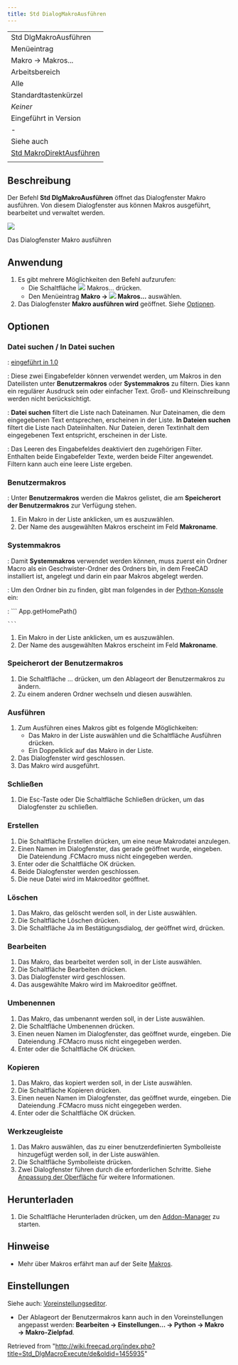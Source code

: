 ```yaml
---
title: Std DialogMakroAusführen
---
```


|                                                                                          |
| ---------------------------------------------------------------------------------------- |
| Std DlgMakroAusführen                                                                    |
| Menüeintrag                                                                              |
| Makro → Makros...                                                                        |
| Arbeitsbereich                                                                           |
| Alle                                                                                     |
| Standardtastenkürzel                                                                     |
| _Keiner_                                                                                 |
| Eingeführt in Version                                                                    |
| -                                                                                        |
| Siehe auch                                                                               |
| [Std MakroDirektAusführen](/Std_DlgMacroExecuteDirect/de "Std DlgMacroExecuteDirect/de") |
|                                                                                          |

## Beschreibung

Der Befehl **Std DlgMakroAusführen** öffnet das Dialogfenster Makro ausführen. Von diesem Dialogfenster aus können Makros ausgeführt, bearbeitet und verwaltet werden.

![](/images/Std_DlgMacroExecute_dialog.png)

Das Dialogfenster Makro ausführen

## Anwendung

1. Es gibt mehrere Möglichkeiten den Befehl aufzurufen:
   - Die Schaltfläche ![](/images/Std_DlgMacroExecute.svg) Makros... drücken.
   - Den Menüeintrag **Makro → ![](/images/Std_DlgMacroExecute.svg) Makros...** auswählen.
2. Das Dialogfenster **Makro ausführen wird** geöffnet. Siehe [Optionen](#Optionen).

## Optionen

### Datei suchen / In Datei suchen

: [eingeführt in 1.0](/Release_notes_1.0/de "Release notes 1.0/de")

: Diese zwei Eingabefelder können verwendet werden, um Makros in den Dateilisten unter **Benutzermakros** oder **Systemmakros** zu filtern. Dies kann ein regulärer Ausdruck sein oder einfacher Text. Groß- und Kleinschreibung werden nicht berücksichtigt.

: **Datei suchen** filtert die Liste nach Dateinamen. Nur Dateinamen, die dem eingegebenen Text entsprechen, erscheinen in der Liste. **In Dateien suchen** filtert die Liste nach Dateiinhalten. Nur Dateien, deren Textinhalt dem eingegebenen Text entspricht, erscheinen in der Liste.

: Das Leeren des Eingabefeldes deaktiviert den zugehörigen Filter. Enthalten beide Eingabefelder Texte, werden beide Filter angewendet. Filtern kann auch eine leere Liste ergeben.

### Benutzermakros

: Unter **Benutzermakros** werden die Makros gelistet, die am **Speicherort der Benutzermakros** zur Verfügung stehen.

1. Ein Makro in der Liste anklicken, um es auszuwählen.
2. Der Name des ausgewählten Makros erscheint im Feld **Makroname**.

### Systemmakros

: Damit **Systemmakros** verwendet werden können, muss zuerst ein Ordner Macro als ein Geschwister-Ordner des Ordners bin, in dem FreeCAD installiert ist, angelegt und darin ein paar Makros abgelegt werden.

: Um den Ordner bin zu finden, gibt man folgendes in der [Python-Konsole](/Python_console/de "Python console/de") ein:

: ```
App.getHomePath()

    ```

1. Ein Makro in der Liste anklicken, um es auszuwählen.
2. Der Name des ausgewählten Makros erscheint im Feld **Makroname**.

### Speicherort der Benutzermakros

1. Die Schaltfläche ... drücken, um den Ablageort der Benutzermakros zu ändern.
2. Zu einem anderen Ordner wechseln und diesen auswählen.

### Ausführen

1. Zum Ausführen eines Makros gibt es folgende Möglichkeiten:
   - Das Makro in der Liste auswählen und die Schaltfläche Ausführen drücken.
   - Ein Doppelklick auf das Makro in der Liste.
2. Das Dialogfenster wird geschlossen.
3. Das Makro wird ausgeführt.

### Schließen

1. Die Esc-Taste oder Die Schaltfläche Schließen drücken, um das Dialogfenster zu schließen.

### Erstellen

1. Die Schaltfläche Erstellen drücken, um eine neue Makrodatei anzulegen.
2. Einen Namen im Dialogfenster, das gerade geöffnet wurde, eingeben. Die Dateiendung .FCMacro muss nicht eingegeben werden.
3. Enter oder die Schaltfläche OK drücken.
4. Beide Dialogfenster werden geschlossen.
5. Die neue Datei wird im Makroeditor geöffnet.

### Löschen

1. Das Makro, das gelöscht werden soll, in der Liste auswählen.
2. Die Schaltfläche Löschen drücken.
3. Die Schaltfläche Ja im Bestätigungsdialog, der geöffnet wird, drücken.

### Bearbeiten

1. Das Makro, das bearbeitet werden soll, in der Liste auswählen.
2. Die Schaltfläche Bearbeiten drücken.
3. Das Dialogfenster wird geschlossen.
4. Das ausgewählte Makro wird im Makroeditor geöffnet.

### Umbenennen

1. Das Makro, das umbenannt werden soll, in der Liste auswählen.
2. Die Schaltfläche Umbenennen drücken.
3. Einen neuen Namen im Dialogfenster, das geöffnet wurde, eingeben. Die Dateiendung .FCMacro muss nicht eingegeben werden.
4. Enter oder die Schaltfläche OK drücken.

### Kopieren

1. Das Makro, das kopiert werden soll, in der Liste auswählen.
2. Die Schaltfläche Kopieren drücken.
3. Einen neuen Namen im Dialogfenster, das geöffnet wurde, eingeben. Die Dateiendung .FCMacro muss nicht eingegeben werden.
4. Enter oder die Schaltfläche OK drücken.

### Werkzeugleiste

1. Das Makro auswählen, das zu einer benutzerdefinierten Symbolleiste hinzugefügt werden soll, in der Liste auswählen.
2. Die Schaltfläche Symbolleiste drücken.
3. Zwei Dialogfenster führen durch die erforderlichen Schritte. Siehe [Anpassung der Oberfläche](/Interface_Customization/de "Interface Customization/de") für weitere Informationen.

## Herunterladen

1. Die Schaltfläche Herunterladen drücken, um den [Addon-Manager](/Std_AddonMgr/de "Std AddonMgr/de") zu starten.

## Hinweise

- Mehr über Makros erfährt man auf der Seite [Makros](/Macros/de "Macros/de").

## Einstellungen

Siehe auch: [Voreinstellungseditor](/Preferences_Editor/de "Preferences Editor/de").

- Der Ablageort der Benutzermakros kann auch in den Voreinstellungen angepasst werden: **Bearbeiten → Einstellungen... → Python → Makro → Makro-Zielpfad**.

Retrieved from "<http://wiki.freecad.org/index.php?title=Std_DlgMacroExecute/de&oldid=1455935>"
